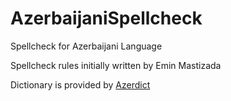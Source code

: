 # AzerbaijaniSpellcheck
Spellcheck for Azerbaijani Language

Spellcheck rules initially written by Emin Mastizada

Dictionary is provided by [Azerdict](http://www.azerdict.com)
